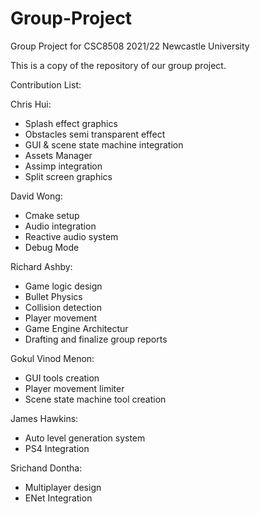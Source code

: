 # Group-Project

Group Project for CSC8508 2021/22 Newcastle University

This is a copy of the repository of our group project.

Contribution List:

Chris Hui:
 - Splash effect graphics
 - Obstacles semi transparent effect
 - GUI & scene state machine integration
 - Assets Manager
 - Assimp integration
 - Split screen graphics

David Wong:
 - Cmake setup
 - Audio integration
 - Reactive audio system
 - Debug Mode

Richard Ashby:
 - Game logic design
 - Bullet Physics
 - Collision detection
 - Player movement
 - Game Engine Architectur
 - Drafting and finalize group reports

Gokul Vinod Menon:
 - GUI tools creation
 - Player movement limiter
 - Scene state machine tool creation

James Hawkins:
 - Auto level generation system
 - PS4 Integration

Srichand Dontha:
 - Multiplayer design
 - ENet Integration
